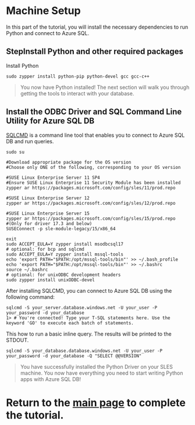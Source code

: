 # Machine Setup 

In this part of the tutorial, you will install the necessary dependencies to run Python and connect to Azure SQL.

## StepInstall Python and other required packages

Install Python

```terminal
sudo zypper install python-pip python-devel gcc gcc-c++
```

> You now have Python installed! The next section will walk you through getting the tools to interact with your database.

## Install the ODBC Driver and SQL Command Line Utility for Azure SQL DB

[SQLCMD](https://docs.microsoft.com/sql/linux/sql-server-linux-connect-and-query-sqlcmd) is a command line tool that enables you to connect to Azure SQL DB and run queries.

```terminal
sudo su

#Download appropriate package for the OS version
#Choose only ONE of the following, corresponding to your OS version

#SUSE Linux Enterprise Server 11 SP4
#Ensure SUSE Linux Enterprise 11 Security Module has been installed 
zypper ar https://packages.microsoft.com/config/sles/11/prod.repo

#SUSE Linux Enterprise Server 12
zypper ar https://packages.microsoft.com/config/sles/12/prod.repo

#SUSE Linux Enterprise Server 15
zypper ar https://packages.microsoft.com/config/sles/15/prod.repo
#(Only for driver 17.3 and below)
SUSEConnect -p sle-module-legacy/15/x86_64

exit
sudo ACCEPT_EULA=Y zypper install msodbcsql17
# optional: for bcp and sqlcmd
sudo ACCEPT_EULA=Y zypper install mssql-tools
echo 'export PATH="$PATH:/opt/mssql-tools/bin"' >> ~/.bash_profile
echo 'export PATH="$PATH:/opt/mssql-tools/bin"' >> ~/.bashrc
source ~/.bashrc
# optional: for unixODBC development headers
sudo zypper install unixODBC-devel
```

After installing SQLCMD, you can connect to Azure SQL DB using the following command:

```terminal
sqlcmd -S your_server.database.windows.net -U your_user -P your_password -d your_database
1> # You're connected! Type your T-SQL statements here. Use the keyword 'GO' to execute each batch of statements.
```

This how to run a basic inline query. The results will be printed to the STDOUT.

```terminal
sqlcmd -S your_database.database.windows.net -U your_user -P your_password -d your_database -Q "SELECT @@VERSION"
```

> You have successfully installed the Python Driver on your SLES machine. You now have everything you need to start writing Python apps with Azure SQL DB!

# Return to the [**main page**](https://github.com/Azure-Samples/AzureSqlGettingStartedSamples/tree/master/python/Unix-based#start-writing-apps-with-python-and-azure-sql) to complete the tutorial.
